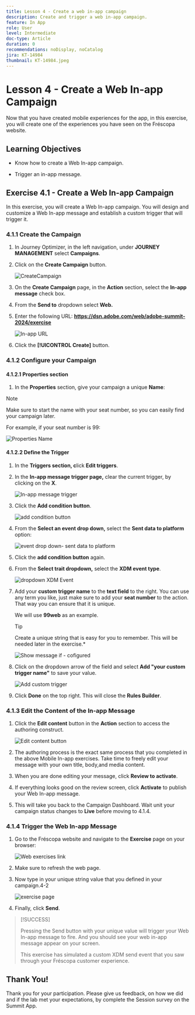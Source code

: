 ```yaml
---
title: Lesson 4 - Create a web in-app campaign
description: Create and trigger a web in-app campaign.
feature: In App
role: User
level: Intermediate
doc-type: Article
duration: 0
recommendations: noDisplay, noCatalog
jira: KT-14984
thumbnail: KT-14984.jpeg
---
```


# Lesson 4 - Create a Web In-app Campaign

Now that you have created mobile experiences for the app, in this
exercise, you will create one of the experiences you have seen on the
Fréscopa website.

## Learning Objectives

* Know how to create a Web In-app campaign.

* Trigger an in-app message.

## Exercise 4.1 - Create a Web In-app Campaign

In this exercise, you will create a Web In-app campaign. You will design
and customize a Web In-app message and establish a custom trigger that
will trigger it.

### 4.1.1 Create the Campaign

1. In Journey Optimizer, in the left navigation, under **JOURNEY MANAGEMENT** select **Campaigns**.

2. Click on the **Create Campaign** button.

    ![CreateCampaign](/help/summit/l820-lab-workbook/assets/4-1-create-campaign.png)

3. On the **Create Campaign** page, in the **Action** section, select the **In-app message** check box.
4. From the **Send to** dropdown select **Web.**

5. Enter the following URL: **https://dsn.adobe.com/web/adobe-summit-2024/exercise**

    ![In-app URL](/help/summit/l820-lab-workbook/assets/4-1-1-in-app-url.png)

6. Click the **[!UICONTROL Create]** button.

### 4.1.2 Configure your Campaign

#### 4.1.2.1 Properties section 

1. In the **Properties** section, give your campaign a unique **Name**:

> [!NOTE]
> Make sure to start the name with your seat number, so you can easily
> find your campaign later.
> 
> For example, if your seat number is 99: 
>
> ![Properties Name](/help/summit/l820-lab-workbook/assets/4-1-2-properties-name.png)

#### 4.1.2.2 Define the Trigger 

1. In the **Triggers section, c**lick **Edit triggers**.
2. In the **In-app message trigger page,** clear the current trigger, by clicking on the **X**.

    ![In-app message trigger](/help/summit/l820-lab-workbook/assets/4-1-2-in-app-message-trigger.png)

3. Click the **Add condition button**.

    ![add condition button](/help/summit/l820-lab-workbook/assets/4-1-2-add-condition.png)

4. From the **Select an event drop down,** select the **Sent data to platform** option:

    ![event drop down- sent data to platform](/help/summit/l820-lab-workbook/assets/4-1-2-event-drop-down.png)

5. Click the **add condition button** again.

6. From the **Select trait dropdown,** select the **XDM event type**.

   ![dropdown XDM Event](/help/summit/l820-lab-workbook/assets/4-1-2-dropdown-xdm-event.png) 

7. Add your **custom trigger name** to the **text field** to the right.
    You can use any term you like, just make sure to add your **seat number** to the action. That way you can ensure that it is unique.
    
    We will use **99web** as an example.
    
    >[!TIP]
    >Create a unique string that is easy for you to remember. This will be needed later in the exercise.*

    ![Show message if - cofigured](/help/summit/l820-lab-workbook/assets/4-1-2-show-message-if-configured.png)

8. Click on the dropdown arrow of the field and select **Add "your custom trigger name"** to save your value.
    
    ![Add custom trigger](/help/summit/l820-lab-workbook/assets/4-1-2-add-custom-trigger-dropdown.png)

9. Click **Done** on the top right. This will close the **Rules
    Builder**.

### 4.1.3 Edit the Content of the In-app Message

1. Click the **Edit content** button in the **Action** section to access the authoring construct.
    
   ![Edit content button](/help/summit/l820-lab-workbook/assets/4-1-3-edit-content-button.png)

2. The authoring process is the exact same process that you completed in the above Mobile In-app exercises. Take time to freely edit your message with your own title, body,and media content.

3. When you are done editing your message, click **Review to activate**.

4. If everything looks good on the review screen, click **Activate** to publish your Web In-app message.

5. This will take you back to the Campaign Dashboard. 
    Wait unit your campaign status changes to **Live** before moving to 4.1.4.

### 4.1.4 Trigger the Web In-app Message

1. Go to the Fréscopa website and navigate to the **Exercise** page on your browser:

    ![Web exercises link](/help/summit/l820-lab-workbook/assets/4-2-frescopa-web-exercise-link.png)

2. Make sure to refresh the web page.

3. Now type in your unique string value that you defined in your campaign.4-2

    ![exercise page](/help/summit/l820-lab-workbook/assets/4-2-exercise-page.png)

4. Finally, click **Send**.

>[!SUCCESS]
>
>Pressing the Send button with your unique value will trigger your Web In-app message to fire. And you should see your web in-app message appear on your screen.
>
>This exercise has simulated a custom XDM send event that you saw through your Fréscopa customer experience.

## Thank You!

Thank you for your participation. Please give us feedback, on how we did
and if the lab met your expectations, by complete the Session survey on
the Summit App.
